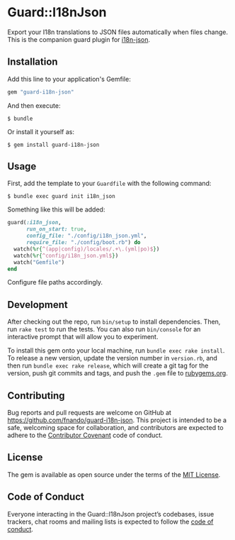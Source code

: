 # Guard::I18nJson

Export your I18n translations to JSON files automatically when files change. This is the companion guard plugin for [i18n-json](https://github.com/fnando/i18n-json).

## Installation

Add this line to your application's Gemfile:

```ruby
gem "guard-i18n-json"
```

And then execute:

    $ bundle

Or install it yourself as:

    $ gem install guard-i18n-json

## Usage

First, add the template to your `Guardfile` with the following command:

```console
$ bundle exec guard init i18n_json
```

Something like this will be added:

```ruby
guard(:i18n_json,
      run_on_start: true,
      config_file: "./config/i18n_json.yml",
      require_file: "./config/boot.rb") do
  watch(%r{^(app|config)/locales/.+\.(yml|po)$})
  watch(%r{^config/i18n_json.yml$})
  watch("Gemfile")
end
```

Configure file paths accordingly.

## Development

After checking out the repo, run `bin/setup` to install dependencies. Then, run `rake test` to run the tests. You can also run `bin/console` for an interactive prompt that will allow you to experiment.

To install this gem onto your local machine, run `bundle exec rake install`. To release a new version, update the version number in `version.rb`, and then run `bundle exec rake release`, which will create a git tag for the version, push git commits and tags, and push the `.gem` file to [rubygems.org](https://rubygems.org).

## Contributing

Bug reports and pull requests are welcome on GitHub at https://github.com/fnando/guard-i18n-json. This project is intended to be a safe, welcoming space for collaboration, and contributors are expected to adhere to the [Contributor Covenant](http://contributor-covenant.org) code of conduct.

## License

The gem is available as open source under the terms of the [MIT License](https://opensource.org/licenses/MIT).

## Code of Conduct

Everyone interacting in the Guard::I18nJson project’s codebases, issue trackers, chat rooms and mailing lists is expected to follow the [code of conduct](https://github.com/fnando/guard-i18n-json/blob/master/CODE_OF_CONDUCT.md).
